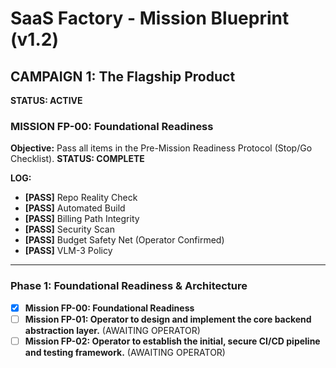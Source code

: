 # SaaS Factory - Mission Blueprint (v1.2)

## CAMPAIGN 1: The Flagship Product
**STATUS: ACTIVE**

### MISSION FP-00: Foundational Readiness
**Objective:** Pass all items in the Pre-Mission Readiness Protocol (Stop/Go Checklist).
**STATUS: COMPLETE**

**LOG:**
* **[PASS]** Repo Reality Check
* **[PASS]** Automated Build
* **[PASS]** Billing Path Integrity
* **[PASS]** Security Scan
* **[PASS]** Budget Safety Net (Operator Confirmed)
* **[PASS]** VLM-3 Policy

---

### Phase 1: Foundational Readiness & Architecture
* [X] **Mission FP-00: Foundational Readiness**
* [ ] **Mission FP-01: Operator to design and implement the core backend abstraction layer.** (AWAITING OPERATOR)
* [ ] **Mission FP-02: Operator to establish the initial, secure CI/CD pipeline and testing framework.** (AWAITING OPERATOR)